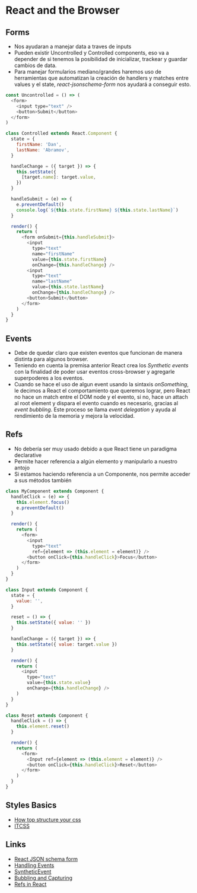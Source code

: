 # React and the Browser
## Forms
- Nos ayudaran a manejar data a traves de inputs
- Pueden existir Uncontrolled y Controlled components, eso va a depender de si tenemos la posibilidad de inicializar, trackear y guardar cambios de data.
- Para manejar formularios mediano/grandes haremos uso de herramientas que automatizan la creación de handlers y matches entre values y el state, *react-jsonschema-form* nos ayudará a conseguir esto.

```javascript
const Uncontrolled = () => (
  <form>
    <input type="text" />
    <button>Submit</button>
  </form>
)

class Controlled extends React.Component {
  state = {
    firstName: 'Dan',
    lastName: 'Abramov',
  }

  handleChange = ({ target }) => {
    this.setState({
      [target.name]: target.value,
    })
  }

  handleSubmit = (e) => {
    e.preventDefault()
    console.log(`${this.state.firstName} ${this.state.lastName}`)
  }

  render() {
    return (
      <form onSubmit={this.handleSubmit}>
        <input
          type="text"
          name="firstName"
          value={this.state.firstName}
          onChange={this.handleChange} />
        <input
          type="text"
          name="lastName"
          value={this.state.lastName}
          onChange={this.handleChange} />
        <button>Submit</button>
      </form>
    )
  }
}
```

## Events
- Debe de quedar claro que existen eventos que funcionan de manera distinta para algunos browser.
- Teniendo en cuenta la premisa anterior React crea los *Synthetic events* con la finalidad de poder usar eventos cross-browser y agregarle superpoderes a los eventos.
- Cuando se hace el uso de algun event usando la sintaxis *onSomething*, le decimos a React el comportamiento que queremos lograr, pero React no hace un match entre el DOM node y el evento, si no, hace un attach al root element y dispara el evento cuando es necesario, gracias al _event bubbling_. Este proceso se llama *event delegation* y ayuda al rendimiento de la memoria y mejora la velocidad.

## Refs
- No debería ser muy usado debido a que React tiene un paradigma declarative
- Permite hacer referencia a algún elemento y manipularlo a nuestro antojo
- Si estamos haciendo referencia a un Componente, nos permite acceder a sus métodos también

```javascript
class MyComponent extends Component {
  handleClick = (e) => {
    this.element.focus()
    e.preventDefault()
  }

  render() {
    return (
      <form>
        <input
          type="text"
          ref={element => (this.element = element)} />
        <button onClick={this.handleClick}>Focus</button>
      </form>
    )
  }
}
```

```javascript
class Input extends Component {
  state = {
    value: '',
  }

  reset = () => {
    this.setState({ value: '' })
  }

  handleChange = ({ target }) => {
    this.setState({ value: target.value })
  }

  render() {
    return (
      <input
        type="text"
        value={this.state.value}
        onChange={this.handleChange} /> 
    )
  }
}

class Reset extends Component {
  handleClick = () => {
    this.element.reset()
  }

  render() {
    return (
      <form>
        <Input ref={element => (this.element = element)} />
        <button onClick={this.handleClick}>Reset</button>
      </form>
    ) 
  }
}

```

## Styles Basics
- [How top structure your css](https://github.com/paulrrdiaz/how-to-structure-your-css)
- [ITCSS](https://www.arsys.es/blog/programacion/diseno-web/itcss-mejores-practicas-css/)


## Links
- [React JSON schema form](https://github.com/mozilla-services/react-jsonschema-form)
- [Handling Events](https://reactjs.org/docs/handling-events.html)
- [SyntheticEvent](https://reactjs.org/docs/events.html)
- [Bubbling and Capturing](https://javascript.info/bubbling-and-capturing)
- [Refs in React](https://hackernoon.com/refs-in-react-all-you-need-to-know-fb9c9e2aeb81)